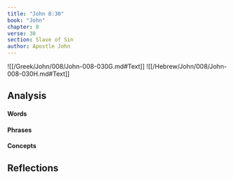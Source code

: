 ```yaml
---
title: "John 8:30"
book: "John"
chapter: 8
verse: 30
section: Slave of Sin
author: Apostle John
---
```

![[/Greek/John/008/John-008-030G.md#Text]]
![[/Hebrew/John/008/John-008-030H.md#Text]]

## Analysis

#### Words

#### Phrases

#### Concepts

## Reflections
